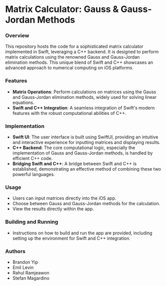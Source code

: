 
# Matrix Calculator: Gauss & Gauss-Jordan Methods

### Overview
This repository hosts the code for a sophisticated matrix calculator implemented in Swift, leveraging a C++ backend. It is designed to perform matrix calculations using the renowned Gauss and Gauss-Jordan elimination methods. This unique blend of Swift and C++ showcases an advanced approach to numerical computing on iOS platforms.

### Features
- **Matrix Operations**: Perform calculations on matrices using the Gauss and Gauss-Jordan elimination methods, widely used for solving linear equations.
- **Swift and C++ Integration**: A seamless integration of Swift's modern features with the robust computational abilities of C++.

### Implementation
- **Swift UI**: The user interface is built using SwiftUI, providing an intuitive and interactive experience for inputting matrices and displaying results.
- **C++ Backend**: The core computational logic, especially the implementation of Gauss and Gauss-Jordan methods, is handled by efficient C++ code.
- **Bridging Swift and C++**: A bridge between Swift and C++ is established, demonstrating an effective method of combining these two powerful languages.

### Usage
- Users can input matrices directly into the iOS app.
- Choose between Gauss and Gauss-Jordan methods for the calculation.
- View the results directly within the app.

### Building and Running
- Instructions on how to build and run the app are provided, including setting up the environment for Swift and C++ integration.

### Authors
- Brandon Yip
- Emil Levin
- Rahul Ramjeawon
- Stefan Magardino
